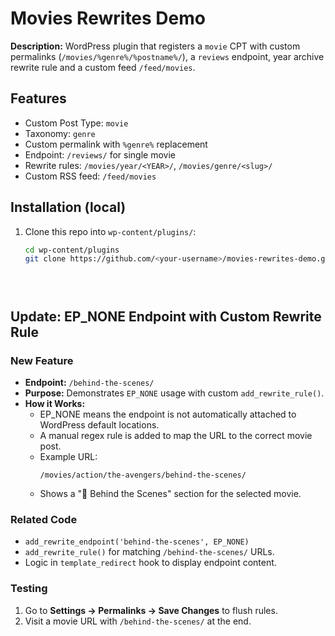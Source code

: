 # Movies Rewrites Demo

**Description:** WordPress plugin that registers a `movie` CPT with custom permalinks (`/movies/%genre%/%postname%/`), a `reviews` endpoint, year archive rewrite rule and a custom feed `/feed/movies`.

## Features
- Custom Post Type: `movie`
- Taxonomy: `genre`
- Custom permalink with `%genre%` replacement
- Endpoint: `/reviews/` for single movie
- Rewrite rules: `/movies/year/<YEAR>/`, `/movies/genre/<slug>/`
- Custom RSS feed: `/feed/movies`

## Installation (local)
1. Clone this repo into `wp-content/plugins/`:
   ```bash
   cd wp-content/plugins
   git clone https://github.com/<your-username>/movies-rewrites-demo.git





## Update: EP_NONE Endpoint with Custom Rewrite Rule

### New Feature
- **Endpoint:** `/behind-the-scenes/`
- **Purpose:** Demonstrates `EP_NONE` usage with custom `add_rewrite_rule()`.
- **How it Works:**
  - EP_NONE means the endpoint is not automatically attached to WordPress default locations.
  - A manual regex rule is added to map the URL to the correct movie post.
  - Example URL:
    ```
    /movies/action/the-avengers/behind-the-scenes/
    ```
  - Shows a "🎥 Behind the Scenes" section for the selected movie.

### Related Code
- `add_rewrite_endpoint('behind-the-scenes', EP_NONE)`
- `add_rewrite_rule()` for matching `/behind-the-scenes/` URLs.
- Logic in `template_redirect` hook to display endpoint content.

### Testing
1. Go to **Settings → Permalinks → Save Changes** to flush rules.
2. Visit a movie URL with `/behind-the-scenes/` at the end.
